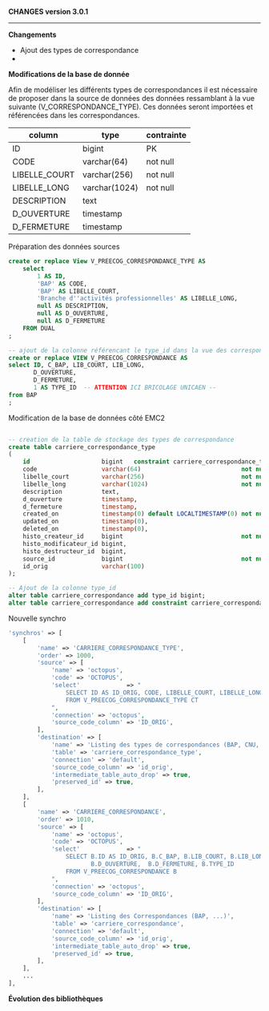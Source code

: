 **CHANGES version 3.0.1**

-----------


**Changements**

* Ajout des types de correspondance
* 

**Modifications de la base de donnée**

Afin de modéliser les différents types de correspondances il est nécessaire de proposer dans la source de données des données ressamblant à la vue suivante (V_CORRESPONDANCE_TYPE).
Ces données seront importées et référencées dans les correspondances.

| column        | type          | contrainte |
|---------------|---------------|------------|
| ID            | bigint        | PK         |
| CODE          | varchar(64)   | not null   |
| LIBELLE_COURT | varchar(256)  | not null   |
| LIBELLE_LONG  | varchar(1024) | not null   |
| DESCRIPTION   | text          |            |
| D_OUVERTURE   | timestamp     |            |
| D_FERMETURE   | timestamp     |            |


Préparation des données sources
```sql
create or replace View V_PREECOG_CORRESPONDANCE_TYPE AS
    select
        1 AS ID,
        'BAP' AS CODE,
        'BAP' AS LIBELLE_COURT,
        'Branche d''activités professionnelles' AS LIBELLE_LONG,
        null AS DESCRIPTION,
        null AS D_OUVERTURE,
        null AS D_FERMETURE
    FROM DUAL
;

-- ajout de la colonne référencant le type_id dans la vue des correspondances ou recréation de la vue.
create or replace VIEW V_PREECOG_CORRESPONDANCE AS
select ID, C_BAP, LIB_COURT, LIB_LONG,
       D_OUVERTURE,
       D_FERMETURE,
       1 AS TYPE_ID  -- ATTENTION ICI BRICOLAGE UNICAEN -- 
from BAP
;
```

Modification de la base de données côté EMC2
```sql

-- creation de la table de stockage des types de correspondance
create table carriere_correspondance_type
(
    id                    bigint   constraint carriere_correspondance_type_pk primary key,
    code                  varchar(64)                            not null,
    libelle_court         varchar(256)                           not null,
    libelle_long          varchar(1024)                          not null,
    description           text,
    d_ouverture           timestamp,
    d_fermeture           timestamp,
    created_on            timestamp(0) default LOCALTIMESTAMP(0) not null,
    updated_on            timestamp(0),
    deleted_on            timestamp(0),
    histo_createur_id     bigint                                 not null,
    histo_modificateur_id bigint,
    histo_destructeur_id  bigint,
    source_id             bigint                                 not null,
    id_orig               varchar(100)
);

-- Ajout de la colonne type_id 
alter table carriere_correspondance add type_id bigint;
alter table carriere_correspondance add constraint carriere_correspondance_carriere_correspondance_type_null_fk foreign key (type_id) references carriere_correspondance_type (id);
```

Nouvelle synchro
```php 
'synchros' => [
    [
        'name' => 'CARRIERE_CORRESPONDANCE_TYPE',
        'order' => 1000,
        'source' => [
            'name' => 'octopus',
            'code' => 'OCTOPUS',
            'select'             => "
                SELECT ID AS ID_ORIG, CODE, LIBELLE_COURT, LIBELLE_LONG, DESCRIPTION, D_OUVERTURE, D_FERMETURE
                FROM V_PREECOG_CORRESPONDANCE_TYPE CT 
            ",
            'connection' => 'octopus',
            'source_code_column' => 'ID_ORIG',
        ],
        'destination' => [
            'name' => 'Listing des types de correspondances (BAP, CNU, BIB, ...)',
            'table' => 'carriere_correspondance_type',
            'connection' => 'default',
            'source_code_column' => 'id_orig',
            'intermediate_table_auto_drop' => true,
            'preserved_id' => true,
        ],
    ],
    [
        'name' => 'CARRIERE_CORRESPONDANCE',
        'order' => 1010,
        'source' => [
            'name' => 'octopus',
            'code' => 'OCTOPUS',
            'select'             => "
                SELECT B.ID AS ID_ORIG, B.C_BAP, B.LIB_COURT, B.LIB_LONG, 
                       B.D_OUVERTURE,  B.D_FERMETURE, B.TYPE_ID 
                FROM V_PREECOG_CORRESPONDANCE B
            ",
            'connection' => 'octopus',
            'source_code_column' => 'ID_ORIG',
        ],
        'destination' => [
            'name' => 'Listing des Correspondances (BAP, ...)',
            'table' => 'carriere_correspondance',
            'connection' => 'default',
            'source_code_column' => 'id_orig',
            'intermediate_table_auto_drop' => true,
            'preserved_id' => true,
        ],
    ],
    ...
],
```
**Évolution des bibliothèques**

```
```
